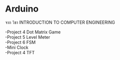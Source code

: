 # Arduino

จาก วิชา INTRODUCTION TO COMPUTER ENGINEERING	

-Project 4  Dot Matrix Game  
-Project 5  Level Meter  
-Project 6  FSM  
-Mini Clock  
-Project 4  TFT  


